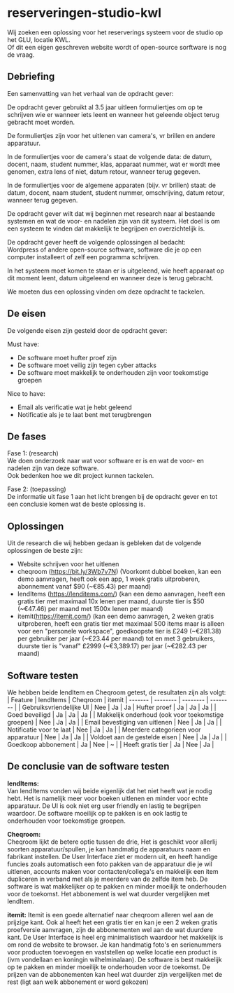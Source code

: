 # reserveringen-studio-kwl
Wij zoeken een oplossing voor het reserverings systeem voor de studio op het GLU, locatie KWL.  
Of dit een eigen geschreven website wordt of open-source sorftware is nog de vraag.  

## Debriefing
Een samenvatting van het verhaal van de opdracht gever:  
  
De opdracht gever gebruikt al 3.5 jaar uitleen formuliertjes om op te schrijven wie er wanneer iets leent en wanneer het geleende object terug gebracht moet worden.  
  
De formuliertjes zijn voor het uitlenen van camera's, vr brillen en andere apparatuur.  
  
In de formuliertjes voor de camera's staat de volgende data: de datum, docent, naam, student nummer, klas, apparaat nummer, wat er wordt mee genomen, extra lens of niet, datum retour, wanneer terug gegeven.  
  
In de formuliertjes voor de algemene apparaten (bijv. vr brillen) staat: de datum, docent, naam student, student nummer, omschrijving, datum retour, wanneer terug gegeven.  
  
De opdracht gever wilt dat wij beginnen met research naar al bestaande systemen en wat de voor- en nadelen zijn van dit systeem.
Het doel is om een systeem te vinden dat makkelijk te begrijpen en overzichtelijk is.  
  
De opdracht gever heeft de volgende oplossingen al bedacht:  
Wordpress of andere open-source software, software die je op een computer installeert of zelf een pogramma schrijven.  
  
In het systeem moet komen te staan er is uitgeleend, wie heeft apparaat op dit moment leent, datum uitgeleend en wanneer deze is terug gebracht.  
  
We moeten dus een oplossing vinden om deze opdracht te tackelen.

## De eisen
De volgende eisen zijn gesteld door de opdracht gever:

Must have:
- De software moet hufter proef zijn
- De software moet veilig zijn tegen cyber attacks
- De software moet makkelijk te onderhouden zijn voor toekomstige groepen 

Nice to have:
- Email als verificatie wat je hebt geleend
- Notificatie als je te laat bent met terugbrengen

<!-- ## Planning
Week 12 dec - 18 dec: Research doen naar software en andere oplossingen  
Week 19 dec - 25 dec: Resultaten van de research aan het licht brengen bij opdracht gever  
Week 26 dec - 1 jan: Kerst vakantie  
Week 2 jan - 8 jan: Kerst vakantie  -->

## De fases
Fase 1: (research)  
We doen onderzoek naar wat voor software er is en wat de voor- en nadelen zijn van deze software.  
Ook bedenken hoe we dit project kunnen tackelen.  
  
Fase 2: (toepassing)  
De informatie uit fase 1 aan het licht brengen bij de opdracht gever en tot een conclusie komen wat de beste oplossing is.  

## Oplossingen
Uit de research die wij hebben gedaan is gebleken dat de volgende oplossingen de beste zijn:
- Website schrijven voor het uitlenen
- cheqroom (https://bit.ly/3Wb7v7N) (Voorkomt dubbel boeken, kan een demo aanvragen, heeft ook een app, 1 week gratis uitproberen, abonnement vanaf $90 (~€85.43) per maand)
- lendItems (https://lenditems.com/) (kan een demo aanvragen, heeft een gratis tier met maximaal 10x lenen per maand, duurste tier is $50 (~€47.46) per maand met 1500x lenen per maand)
- itemit(https://itemit.com/) (kan een demo aanvragen, 2 weken gratis uitproberen, heeft een gratis tier met maximaal 500 items maar is alleen voor een "personele workspace", goedkoopste tier is £249 (~€281.38) per gebruiker per jaar (~€23.44 per maand) tot en met 3 gebruikers, duurste tier is "vanaf" £2999 (~€3,389.17) per jaar (~€282.43 per maand)

## Software testen
We hebben beide lendItem en Cheqroom getest, de resultaten zijn als volgt:
| Feature | lendItems | Cheqroom | itemit
| ------- | -------- | -------- | -------- |
| Gebruiksvriendelijke UI | Nee | Ja | Ja 
| Hufter proef | Ja | Ja | Ja |
| Goed beveiligd | Ja | Ja | Ja |
| Makkelijk onderhoud (ook voor toekomstige groepen) | Nee | Ja | Ja |
| Email bevestiging van uitlenen | Nee | Ja | Ja |
| Notificatie voor te laat | Nee | Ja | Ja |
| Meerdere categorieen voor apparatuur | Nee | Ja | Ja |
| Voldoet aan de gestelde eisen | Nee | Ja | Ja |
| Goedkoop abbonement | Ja | Nee | ~ |
| Heeft gratis tier | Ja | Nee | Ja |

## De conclusie van de software testen
**lendItems:**  
Van lendItems vonden wij beide eigenlijk dat het niet heeft wat je nodig hebt.
Het is namelijk meer voor boeken uitlenen en minder voor echte apparatuur.
De UI is ook niet erg user friendly en lastig te begrijpen waardoor.
De software moeilijk op te pakken is en ook lastig te onderhouden voor toekomstige groepen.

**Cheqroom:**  
Cheqroom lijkt de betere optie tussen de drie,
Het is geschikt voor allerlij soorten apparatuur/spullen, je kan handmatig de apparatuurs naam en fabrikant instellen.
De User Interface ziet er modern uit, en heeft handige funcies zoals automatisch een foto pakken van de apparatuur die je wil uitlenen, accounts maken voor contacten/collega's en makkelijk een item dupliceren in verband met als je meerdere van de zelfde item heb.
De software is wat makkelijker op te pakken en minder moeilijk te onderhouden voor de toekomst.
Het abbonement is wel wat duurder vergelijken met lendItem.

**itemit:**
Itemit is een goede alternatief naar cheqroom alleren wel aan de prijzige kant.
Ook al heeft het een gratis tier en kan je een 2 weken gratis proefversie aanvragen, zijn de abbonementen wel aan de wat duurdere kant.
De User Interface is heel erg minimalistisch waardoor het makkelijk is om rond de website te browser. Je kan handmatig foto's en serienummers voor producten toevoegen en vaststellen op welke locatie een product is (ivm vondellaan en koningin wilhelminalaan).
De software is best makkelijk op te pakken en minder moeilijk te onderhouden voor de toekomst.
De prijzen van de abbonementen kan heel wat duurder zijn vergelijken met de rest (ligt aan welk abbonement er word gekozen)
